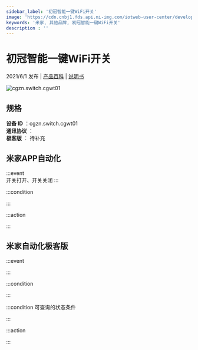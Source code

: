 ```yaml
---
sidebar_label: '初冠智能一键WiFi开关'
image: 'https://cdn.cnbj1.fds.api.mi-img.com/iotweb-user-center/developer_1679047842944gAIYGEjj.png?GalaxyAccessKeyId=AKVGLQWBOVIRQ3XLEW&Expires=9223372036854775807&Signature=r+HN+g30tpZP57Sks692oCfr1Og='
keywords: '米家, 其他品牌, 初冠智能一键WiFi开关'
description : ''
---
```

# 初冠智能一键WiFi开关

2021/6/1 发布 | [产品百科](https://home.mi.com/webapp/content/baike/product/index.html?model=cgzn.switch.cgwt01/) | [说明书](https://home.mi.com/views/introduction.html?model=cgzn.switch.cgwt01&region=cn)

![cgzn.switch.cgwt01](https://cdn.cnbj1.fds.api.mi-img.com/iotweb-user-center/developer_1679047842944gAIYGEjj.png?GalaxyAccessKeyId=AKVGLQWBOVIRQ3XLEW&Expires=9223372036854775807&Signature=r+HN+g30tpZP57Sks692oCfr1Og=)

## 规格  
> 
**设备 ID** ：cgzn.switch.cgwt01  
**通讯协议** ：  
**极客版**  ： 待补充 


## 米家APP自动化  

:::event  
开关打开、开关关闭
:::

:::condition  

:::

:::action   

:::

## 米家自动化极客版  

:::event  

:::

:::condition  

:::

:::condition 可查询的状态条件  

:::

:::action  

:::

        
